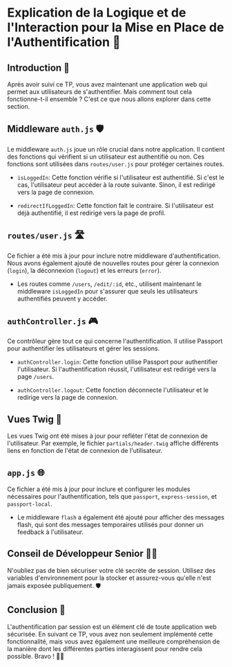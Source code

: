# Explication de la Logique et de l'Interaction pour la Mise en Place de l'Authentification 🛂

## Introduction 🌟

Après avoir suivi ce TP, vous avez maintenant une application web qui permet aux utilisateurs de s'authentifier. Mais comment tout cela fonctionne-t-il ensemble ? C'est ce que nous allons explorer dans cette section.

## Middleware `auth.js` 🛡️

Le middleware `auth.js` joue un rôle crucial dans notre application. Il contient des fonctions qui vérifient si un utilisateur est authentifié ou non. Ces fonctions sont utilisées dans `routes/user.js` pour protéger certaines routes.

- `isLoggedIn`: Cette fonction vérifie si l'utilisateur est authentifié. Si c'est le cas, l'utilisateur peut accéder à la route suivante. Sinon, il est redirigé vers la page de connexion.
  
- `redirectIfLoggedIn`: Cette fonction fait le contraire. Si l'utilisateur est déjà authentifié, il est redirigé vers la page de profil.

## `routes/user.js` 🛣️

Ce fichier a été mis à jour pour inclure notre middleware d'authentification. Nous avons également ajouté de nouvelles routes pour gérer la connexion (`login`), la déconnexion (`logout`) et les erreurs (`error`).

- Les routes comme `/users`, `/edit/:id`, etc., utilisent maintenant le middleware `isLoggedIn` pour s'assurer que seuls les utilisateurs authentifiés peuvent y accéder.

## `authController.js` 🎮

Ce contrôleur gère tout ce qui concerne l'authentification. Il utilise Passport pour authentifier les utilisateurs et gérer les sessions.

- `authController.login`: Cette fonction utilise Passport pour authentifier l'utilisateur. Si l'authentification réussit, l'utilisateur est redirigé vers la page `/users`.

- `authController.logout`: Cette fonction déconnecte l'utilisateur et le redirige vers la page de connexion.

## Vues Twig 🎨

Les vues Twig ont été mises à jour pour refléter l'état de connexion de l'utilisateur. Par exemple, le fichier `partials/header.twig` affiche différents liens en fonction de l'état de connexion de l'utilisateur.

## `app.js` 🌐

Ce fichier a été mis à jour pour inclure et configurer les modules nécessaires pour l'authentification, tels que `passport`, `express-session`, et `passport-local`.

- Le middleware `flash` a également été ajouté pour afficher des messages flash, qui sont des messages temporaires utilisés pour donner un feedback à l'utilisateur.

## Conseil de Développeur Senior 👨‍💻

N'oubliez pas de bien sécuriser votre clé secrète de session. Utilisez des variables d'environnement pour la stocker et assurez-vous qu'elle n'est jamais exposée publiquement. 🛡️

## Conclusion 🎉

L'authentification par session est un élément clé de toute application web sécurisée. En suivant ce TP, vous avez non seulement implémenté cette fonctionnalité, mais vous avez également une meilleure compréhension de la manière dont les différentes parties interagissent pour rendre cela possible. Bravo ! 🚀🎉